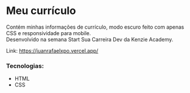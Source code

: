 # Meu currículo
Contém minhas informações de currículo, modo escuro feito com apenas CSS e responsividade para mobile. <br>
Desenvolvido na semana Start Sua Carreira Dev da Kenzie Academy.

Link: https://juanrafaelxpo.vercel.app/

### Tecnologias:
- HTML
- CSS
